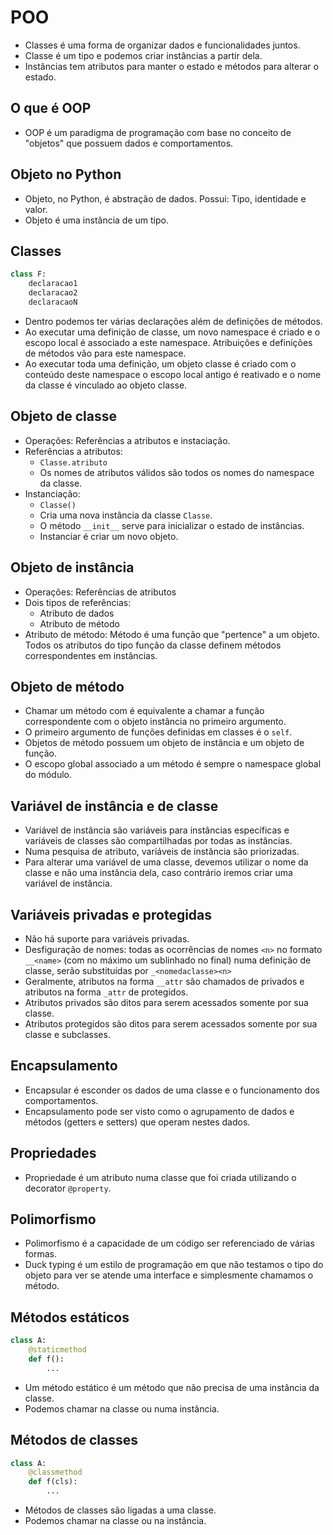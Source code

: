 # POO

- Classes é uma forma de organizar dados e funcionalidades juntos.
- Classe é um tipo e podemos criar instâncias a partir dela.
- Instâncias tem atributos para manter o estado e métodos para alterar o estado.

## O que é OOP

- OOP é um paradigma de programação com base no conceito de "objetos" que possuem dados e comportamentos.

## Objeto no Python

- Objeto, no Python, é abstração de dados. Possui: Tipo, identidade e valor.
- Objeto é uma instância de um tipo.

## Classes

```python
class F:
    declaracao1
    declaracao2
    declaracaoN
```

- Dentro podemos ter várias declarações além de definições de métodos.
- Ao executar uma definição de classe, um novo namespace é criado e o escopo local é associado a este namespace. Atribuições e definições de métodos vão para este namespace.
- Ao executar toda uma definição, um objeto classe é criado com o conteúdo deste namespace o escopo local antigo é reativado e o nome da classe é vinculado ao objeto classe.

## Objeto de classe

- Operações: Referências a atributos e instaciação.
- Referências a atributos:
  - `Classe.atributo`
  - Os nomes de atributos válidos são todos os nomes do namespace da classe.
- Instanciação:
  - `Classe()`
  - Cria uma nova instância da classe `Classe`.
  - O método `__init__` serve para inicializar o estado de instâncias.
  - Instanciar é criar um novo objeto.

## Objeto de instância

- Operações: Referências de atributos
- Dois tipos de referências:
  - Atributo de dados
  - Atributo de método
- Atributo de método: Método é uma função que "pertence" a um objeto. Todos os atributos do tipo função da classe definem métodos correspondentes em instâncias.

## Objeto de método

- Chamar um método com é equivalente a chamar a função correspondente com o objeto instância no primeiro argumento.
- O primeiro argumento de funções definidas em classes é o `self`.
- Objetos de método possuem um objeto de instância e um objeto de função.
- O escopo global associado a um método é sempre o namespace global do módulo.

## Variável de instância e de classe

- Variável de instância são variáveis para instâncias específicas e variáveis de classes são compartilhadas por todas as instâncias.
- Numa pesquisa de atributo, variáveis de instância são priorizadas.
- Para alterar uma variável de uma classe, devemos utilizar o nome da classe e não uma instância dela, caso contrário iremos criar uma variável de instância.

## Variáveis privadas e protegidas

- Não há suporte para variáveis privadas.
- Desfiguração de nomes: todas as ocorrências de nomes `<n>` no formato `__<name>` (com no máximo um sublinhado no final) numa definição de classe, serão substituídas por `_<nomedaclasse><n>`
- Geralmente, atributos na forma `__attr` são chamados de privados e atributos na forma `_attr` de protegidos.
- Atributos privados são ditos para serem acessados somente por sua classe.
- Atributos protegidos são ditos para serem acessados somente por sua classe e subclasses.

## Encapsulamento

- Encapsular é esconder os dados de uma classe e o funcionamento dos comportamentos.
- Encapsulamento pode ser visto como o agrupamento de dados e métodos (getters e setters) que operam nestes dados.

## Propriedades

- Propriedade é um atributo numa classe que foi criada utilizando o decorator `@property`.

## Polimorfismo

- Polimorfismo é a capacidade de um código ser referenciado de várias formas.
- Duck typing é um estilo de programação em que não testamos o tipo do objeto para ver se atende uma interface e simplesmente chamamos o método.

## Métodos estáticos

```python
class A:
    @staticmethod
    def f():
        ...
```

- Um método estático é um método que não precisa de uma instância da classe.
- Podemos chamar na classe ou numa instância.

## Métodos de classes

```python
class A:
    @classmethod
    def f(cls):
        ...
```

- Métodos de classes são ligadas a uma classe.
- Podemos chamar na classe ou na instância.